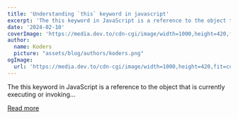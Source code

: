 ```yaml
---
title: 'Understanding `this` keyword in javascript'
excerpt: 'The this keyword in JavaScript is a reference to the object that is currently executing or invoking...'
date: '2024-02-10'
coverImage: 'https://media.dev.to/cdn-cgi/image/width=1000,height=420,fit=cover,gravity=auto,format=auto/https%3A%2F%2Fdev-to-uploads.s3.amazonaws.com%2Fuploads%2Farticles%2Fulw280uks6uczn2n8uwt.png'
author:
  name: Koders
  picture: "assets/blog/authors/koders.png"
ogImage:
  url: 'https://media.dev.to/cdn-cgi/image/width=1000,height=420,fit=cover,gravity=auto,format=auto/https%3A%2F%2Fdev-to-uploads.s3.amazonaws.com%2Fuploads%2Farticles%2Fulw280uks6uczn2n8uwt.png'
---
```


The this keyword in JavaScript is a reference to the object that is currently executing or invoking...

[Read more](https://dev.to/codeparrot/understanding-this-keyword-in-javascript-27bp)
